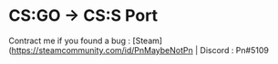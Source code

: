 # CS:GO -> CS:S Port

Contract me if you found a bug : [Steam](https://steamcommunity.com/id/PnMaybeNotPn | Discord : Pn#5109